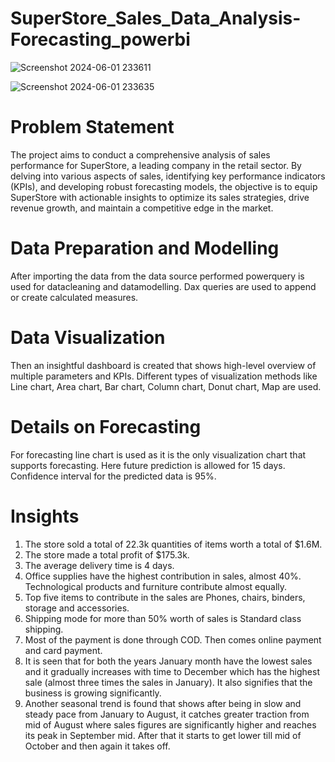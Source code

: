 # SuperStore_Sales_Data_Analysis-Forecasting_powerbi

![Screenshot 2024-06-01 233611](https://github.com/raha86/SuperStore_Sales_Data_Analysis-Forecasting_powerbi/assets/99750570/a93dba8d-682d-4a07-9a3c-b32e583fe7e8)

![Screenshot 2024-06-01 233635](https://github.com/raha86/SuperStore_Sales_Data_Analysis-Forecasting_powerbi/assets/99750570/12ba120c-1842-41fe-aa3e-b53673a53f21)


# Problem Statement
The project aims to conduct a comprehensive analysis of sales performance for SuperStore, a leading company in the retail sector. By delving into various aspects of sales, identifying key performance indicators (KPIs), and developing robust forecasting models, the objective is to equip SuperStore with actionable insights to optimize its sales strategies, drive revenue growth, and maintain a competitive edge in the market.


# Data Preparation and Modelling
After importing the data from the data source performed powerquery is used for datacleaning and datamodelling. Dax queries are used to append or create calculated measures.

# Data Visualization
Then an insightful dashboard is created that shows high-level overview of multiple parameters and KPIs. Different types of visualization methods like Line chart, Area chart, Bar chart, Column chart, Donut chart, Map are used.

# Details on Forecasting
For forecasting line chart is used as it is the only visualization chart that supports forecasting. Here future prediction is allowed for 15 days. Confidence interval for the predicted data is 95%.


# Insights
1. The store sold a total of 22.3k quantities of items worth a total of $1.6M.
2. The store made a total profit of $175.3k.
3. The average delivery time is 4 days.
4. Office supplies have the highest contribution in sales, almost 40%. Technological products and furniture contribute almost equally.
5. Top five items to contribute in the sales are Phones, chairs, binders, storage and accessories.
6. Shipping mode for more than 50% worth of sales is Standard class shipping.
7. Most of the payment is done through COD. Then comes online payment and card payment.
8. It is seen that for both the years January month have the lowest sales and it gradually increases with time to December which has the highest sale (almost three times the sales in January). It also signifies that the business is growing significantly.
9. Another seasonal trend is found that shows after being in slow and steady pace from January to August, it catches greater traction from mid of August where sales figures are significantly higher and reaches its peak in September mid. After that it starts to get lower till mid of October and then again it takes off.
